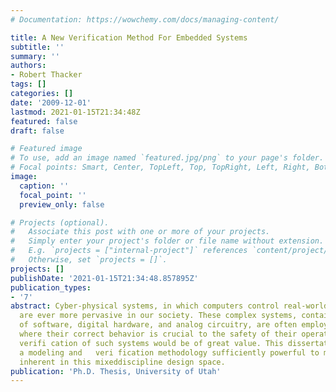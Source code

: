 ```yaml
---
# Documentation: https://wowchemy.com/docs/managing-content/

title: A New Verification Method For Embedded Systems
subtitle: ''
summary: ''
authors:
- Robert Thacker
tags: []
categories: []
date: '2009-12-01'
lastmod: 2021-01-15T21:34:48Z
featured: false
draft: false

# Featured image
# To use, add an image named `featured.jpg/png` to your page's folder.
# Focal points: Smart, Center, TopLeft, Top, TopRight, Left, Right, BottomLeft, Bottom, BottomRight.
image:
  caption: ''
  focal_point: ''
  preview_only: false

# Projects (optional).
#   Associate this post with one or more of your projects.
#   Simply enter your project's folder or file name without extension.
#   E.g. `projects = ["internal-project"]` references `content/project/deep-learning/index.md`.
#   Otherwise, set `projects = []`.
projects: []
publishDate: '2021-01-15T21:34:48.857895Z'
publication_types:
- '7'
abstract: Cyber-physical systems, in which computers control real-world mechanisms,
  are ever more pervasive in our society. These complex systems, containing a mixture
  of software, digital hardware, and analog circuitry, are often employed in circumstances
  where their correct behavior is crucial to the safety of their operators. Therefore,
  verifi cation of such systems would be of great value. This dissertation introduces
  a modeling and   veri fication methodology sufficiently powerful to manage the complications
  inherent in this mixeddiscipline design space.
publication: 'Ph.D. Thesis, University of Utah'
---
```

